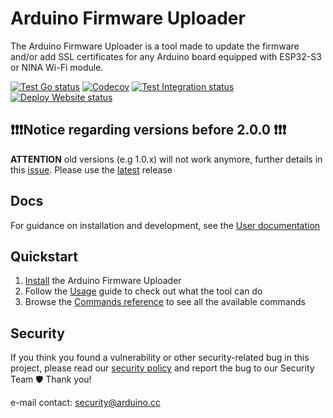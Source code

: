 # Arduino Firmware Uploader

The Arduino Firmware Uploader is a tool made to update the firmware and/or add SSL certificates for any Arduino board
equipped with ESP32-S3 or NINA Wi-Fi module.

[![Test Go status](https://github.com/arduino/arduino-fwuploader/actions/workflows/test-go-task.yml/badge.svg)](https://github.com/arduino/arduino-fwuploader/actions/workflows/test-go-task.yml)
[![Codecov](https://codecov.io/gh/arduino/arduino-fwuploader/branch/main/graph/badge.svg)](https://codecov.io/gh/arduino/arduino-fwuploader)
[![Test Integration status](https://github.com/arduino/arduino-fwuploader/actions/workflows/test-go-integration-task.yml/badge.svg)](https://github.com/arduino/arduino-fwuploader/actions/workflows/test-go-integration-task.yml)
[![Deploy Website status](https://github.com/arduino/arduino-fwuploader/actions/workflows/deploy-cobra-mkdocs-versioned-poetry.yml/badge.svg)](https://github.com/arduino/arduino-fwuploader/actions/workflows/deploy-cobra-mkdocs-versioned-poetry.yml)

## ❗❗❗Notice regarding versions before 2.0.0 ❗❗❗

**ATTENTION** old versions (e.g 1.0.x) will not work anymore, further details in this [issue]. Please use the [latest]
release

## Docs

For guidance on installation and development, see the [User documentation]

## Quickstart

1. [Install] the Arduino Firmware Uploader
1. Follow the [Usage] guide to check out what the tool can do
1. Browse the [Commands reference] to see all the available commands

## Security

If you think you found a vulnerability or other security-related bug in this project, please read our [security policy]
and report the bug to our Security Team 🛡️ Thank you!

e-mail contact: security@arduino.cc

[security policy]: https://github.com/arduino/arduino-fwuploader/security/policy
[user documentation]: https://arduino.github.io/arduino-fwuploader/
[install]: https://arduino.github.io/arduino-fwuploader/latest/installation
[usage]: https://arduino.github.io/arduino-fwuploader/latest/usage
[commands reference]: https://arduino.github.io/arduino-fwuploader/latest/commands/arduino-fwuploader/
[issue]: https://github.com/arduino/arduino-fwuploader/issues/93
[latest]: https://github.com/arduino/arduino-fwuploader/releases
